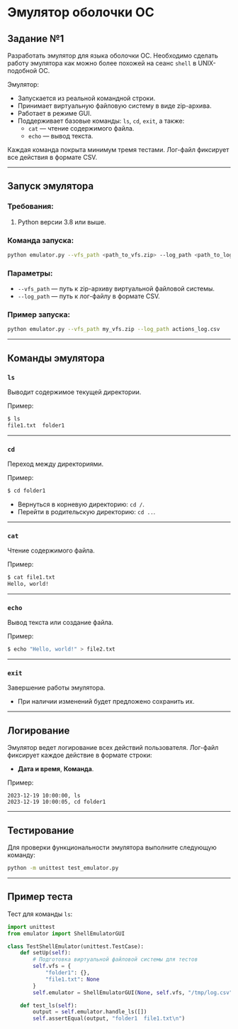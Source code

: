 # Эмулятор оболочки ОС

## Задание №1

Разработать эмулятор для языка оболочки ОС. Необходимо сделать работу эмулятора как можно более похожей на сеанс `shell` в UNIX-подобной ОС.

Эмулятор:
- Запускается из реальной командной строки.
- Принимает виртуальную файловую систему в виде zip-архива.
- Работает в режиме GUI.
- Поддерживает базовые команды: `ls`, `cd`, `exit`, а также:
  - `cat` — чтение содержимого файла.
  - `echo` — вывод текста.

Каждая команда покрыта минимум тремя тестами. Лог-файл фиксирует все действия в формате CSV.

---

## Запуск эмулятора

### Требования:
1. Python версии 3.8 или выше.

### Команда запуска:
```bash
python emulator.py --vfs_path <path_to_vfs.zip> --log_path <path_to_log.csv>
```

### Параметры:
- `--vfs_path` — путь к zip-архиву виртуальной файловой системы.
- `--log_path` — путь к лог-файлу в формате CSV.

### Пример запуска:
```bash
python emulator.py --vfs_path my_vfs.zip --log_path actions_log.csv
```

---

## Команды эмулятора

### `ls`
Выводит содержимое текущей директории.

Пример:
```bash
$ ls
file1.txt  folder1
```

---

### `cd`
Переход между директориями.

Пример:
```bash
$ cd folder1
```

- Вернуться в корневую директорию: `cd /`.
- Перейти в родительскую директорию: `cd ..`.

---

### `cat`
Чтение содержимого файла.

Пример:
```bash
$ cat file1.txt
Hello, world!
```

---

### `echo`
Вывод текста или создание файла.

Пример:
```bash
$ echo "Hello, world!" > file2.txt
```

---

### `exit`
Завершение работы эмулятора.

- При наличии изменений будет предложено сохранить их.

---

## Логирование

Эмулятор ведет логирование всех действий пользователя. Лог-файл фиксирует каждое действие в формате строки:
- **Дата и время**, **Команда**.

Пример:
```
2023-12-19 10:00:00, ls
2023-12-19 10:00:05, cd folder1
```

---

## Тестирование

Для проверки функциональности эмулятора выполните следующую команду:
```bash
python -m unittest test_emulator.py
```

---

## Пример теста

Тест для команды `ls`:

```python
import unittest
from emulator import ShellEmulatorGUI

class TestShellEmulator(unittest.TestCase):
    def setUp(self):
        # Подготовка виртуальной файловой системы для тестов
        self.vfs = {
            "folder1": {},
            "file1.txt": None
        }
        self.emulator = ShellEmulatorGUI(None, self.vfs, "/tmp/log.csv", "/tmp/vfs.zip")

    def test_ls(self):
        output = self.emulator.handle_ls([])
        self.assertEqual(output, "folder1  file1.txt\n")
```
